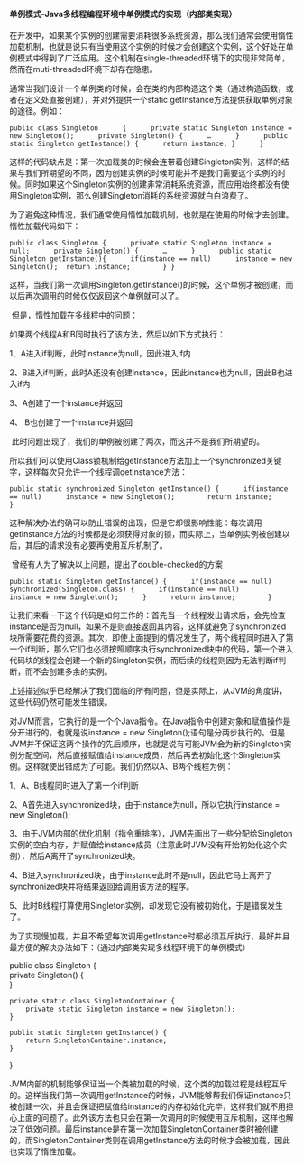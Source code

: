 #### 单例模式-Java多线程编程环境中单例模式的实现（内部类实现）

​        在开发中，如果某个实例的创建需要消耗很多系统资源，那么我们通常会使用惰性加载机制，也就是说只有当使用这个实例的时候才会创建这个实例，这个好处在单例模式中得到了广泛应用。这个机制在single-threaded环境下的实现非常简单，然而在muti-threaded环境下却存在隐患。	

​		通常当我们设计一个单例类的时候，会在类的内部构造这个类（通过构造函数，或者在定义处直接创建），并对外提供一个static getInstance方法提供获取单例对象的途径。例如：

``public class Singleton     
{     
    private static Singleton instance = new Singleton();     
    private Singleton() {     
        …     
    }     
    public static Singleton getInstance() {     
        return instance;
    }     
}``

​		这样的代码缺点是：第一次加载类的时候会连带着创建Singleton实例，这样的结果与我们所期望的不同，因为创建实例的时候可能并不是我们需要这个实例的时候。同时如果这个Singleton实例的创建非常消耗系统资源，而应用始终都没有使用Singleton实例，那么创建Singleton消耗的系统资源就白白浪费了。

​		为了避免这种情况，我们通常使用惰性加载机制，也就是在使用的时候才去创建。惰性加载代码如下：

``public class Singleton {     
    private static Singleton instance = null;     
    private Singleton() {     
        …     
    }     
    public static Singleton getInstance(){     
        if(instance == null)     
            instance = new Singleton(); 
        return instance;       
    }
}``

​		这样，当我们第一次调用Singleton.getInstance()的时候，这个单例才被创建，而以后再次调用的时候仅仅返回这个单例就可以了。

​		但是，惰性加载在多线程中的问题：

如果两个线程A和B同时执行了该方法，然后以如下方式执行：

1、A进入if判断，此时instance为null，因此进入if内

2、B进入if判断，此时A还没有创建instance，因此instance也为null，因此B也进入if内

3、A创建了一个instance并返回

4、 B也创建了一个instance并返回

​		此时问题出现了，我们的单例被创建了两次，而这并不是我们所期望的。

​		所以我们可以使用Class锁机制给getInstance方法加上一个synchronized关键字，这样每次只允许一个线程调getInstance方法：

``public static synchronized Singleton getInstance() {     
    if(instance == null)     
        instance = new Singleton();       
    return instance;       
}``

​		这种解决办法的确可以防止错误的出现，但是它却很影响性能：每次调用getInstance方法的时候都是必须获得对象的锁，而实际上，当单例实例被创建以后，其后的请求没有必要再使用互斥机制了。

​		曾经有人为了解决以上问题，提出了double-checked的方案

``public static Singleton getInstance() {     
    if(instance == null)     
        synchronized(Singleton.class) {     
            if(instance == null)     
                instance = new Singleton();     
        }     
    return instance;       
}``

​		让我们来看一下这个代码是如何工作的：首先当一个线程发出请求后，会先检查instance是否为null，如果不是则直接返回其内容，这样就避免了synchronized块所需要花费的资源。其次，即使上面提到的情况发生了，两个线程同时进入了第一个if判断，那么它们也必须按照顺序执行synchronized块中的代码，第一个进入代码块的线程会创建一个新的Singleton实例，而后续的线程则因为无法判断if判断，而不会创建多余的实例。

​		上述描述似乎已经解决了我们面临的所有问题，但是实际上，从JVM的角度讲，这些代码仍然可能发生错误。

​		对JVM而言，它执行的是一个个Java指令。在Java指令中创建对象和赋值操作是分开进行的，也就是说instance = new Singleton();语句是分两步执行的。但是JVM并不保证这两个操作的先后顺序，也就是说有可能JVM会为新的Singleton实例分配空间，然后直接赋值给instance成员，然后再去初始化这个Singleton实例。这样就使出错成为了可能。我们仍然以A、B两个线程为例：

1、A、B线程同时进入了第一个if判断

2、A首先进入synchronized块，由于instance为null，所以它执行instance = new Singleton();

3、由于JVM内部的优化机制（指令重排序），JVM先画出了一些分配给Singleton实例的空白内存，并赋值给instance成员（注意此时JVM没有开始初始化这个实例），然后A离开了synchronized块。

4、B进入synchronized块，由于instance此时不是null，因此它马上离开了synchronized块并将结果返回给调用该方法的程序。

5、此时B线程打算使用Singleton实例，却发现它没有被初始化，于是错误发生了。

​		为了实现慢加载，并且不希望每次调用getInstance时都必须互斥执行，最好并且最方便的解决办法如下：（通过内部类实现多线程环境下的单例模式）

public class Singleton {     
    private Singleton() {      
    }

	private static class SingletonContainer {     
		private static Singleton instance = new Singleton();     
	}
	
	public static Singleton getInstance() {     
		return SingletonContainer.instance;     
	}
}

​		JVM内部的机制能够保证当一个类被加载的时候，这个类的加载过程是线程互斥的。这样当我们第一次调用getInstance的时候，JVM能够帮我们保证instance只被创建一次，并且会保证把赋值给instance的内存初始化完毕，这样我们就不用担心上面的问题了。此外该方法也只会在第一次调用的时候使用互斥机制，这样也解决了低效问题。最后instance是在第一次加载SingletonContainer类时被创建的，而SingletonContainer类则在调用getInstance方法的时候才会被加载，因此也实现了惰性加载。



